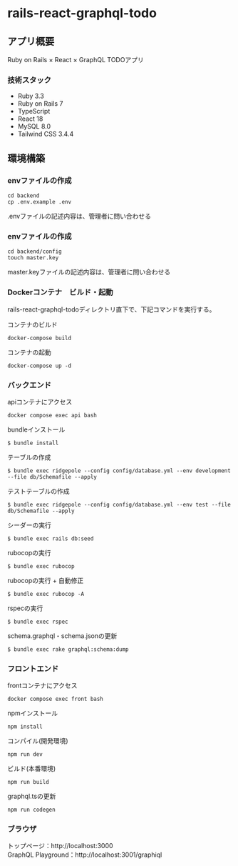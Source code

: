# rails-react-graphql-todo

## アプリ概要
Ruby on Rails × React × GraphQL TODOアプリ<br>

### 技術スタック
- Ruby 3.3
- Ruby on Rails 7
- TypeScript
- React 18
- MySQL 8.0
- Tailwind CSS 3.4.4

## 環境構築
### envファイルの作成
```
cd backend
cp .env.example .env
```
.envファイルの記述内容は、管理者に問い合わせる

### envファイルの作成
```
cd backend/config
touch master.key
```
master.keyファイルの記述内容は、管理者に問い合わせる

### Dockerコンテナ　ビルド・起動
rails-react-graphql-todoディレクトリ直下で、下記コマンドを実行する。<br>

コンテナのビルド
```
docker-compose build
```

コンテナの起動
```
docker-compose up -d
```

### バックエンド
apiコンテナにアクセス
```
docker compose exec api bash
```

bundleインストール
```
$ bundle install
```

テーブルの作成
```
$ bundle exec ridgepole --config config/database.yml --env development --file db/Schemafile --apply
```

テストテーブルの作成
```
$ bundle exec ridgepole --config config/database.yml --env test --file db/Schemafile --apply
```

シーダーの実行
```
$ bundle exec rails db:seed
```

rubocopの実行
```
$ bundle exec rubocop
```

rubocopの実行 + 自動修正
```
$ bundle exec rubocop -A
```

rspecの実行
```
$ bundle exec rspec
```

schema.graphql・schema.jsonの更新
```
$ bundle exec rake graphql:schema:dump
```

### フロントエンド
frontコンテナにアクセス
```
docker compose exec front bash
```

npmインストール
```
npm install
```

コンパイル(開発環境)
```
npm run dev
```

ビルド(本番環境)
```
npm run build
```

graphql.tsの更新
```
npm run codegen
```

### ブラウザ
トップページ：http://localhost:3000 <br>
GraphQL Playground：http://localhost:3001/graphiql
